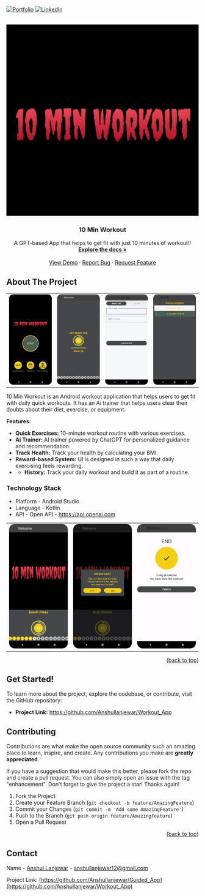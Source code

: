 <!-- Improved compatibility of back to top link: See: https://github.com/othneildrew/Best-README-Template/pull/73 -->
<a name="readme-top"></a>

<!-- PROJECT SHIELDS -->

[![Portfolio][linkedin-shield]][portfolio-url]
[![LinkedIn][linkedin-shield]][linkedin-url]



<!-- PROJECT LOGO -->
<br />
<div align="center">
  <a href="https://github.com/Anshullanjewar/Workout_App">
    <img src="https://github.com/Anshullanjewar/Workout_App/blob/master/img/start.png" alt="Logo" width="1080" height="500">
  </a>

  <h3 align="center">10 Min Workout</h3>

  <p align="center">
        A GPT-based App that helps to get fit with just 10 minutes of workout!!
    <br />
    <a href="https://github.com/Anshullanjewar/Workout_App"><strong>Explore the docs »</strong></a>
    <br />
    <br />
    <a href="https://github.com/Anshullanjewar/Workout_App">View Demo</a>
    ·
    <a href="https://github.com/Anshullanjewar/Workout_App/issues">Report Bug</a>
    ·
    <a href="https://github.com/Anshullanjewar/Workout_App/issues">Request Feature</a>
  </p>
</div>


<!-- ABOUT THE PROJECT -->
## About The Project

<p align="center" float="left">
<table>
  <tr>
    <td><img src="https://github.com/Anshullanjewar/Workout_App/blob/master/img/Screenshot_20240813_193320.png" width="220"></td>
    <td><img src="https://github.com/Anshullanjewar/Workout_App/blob/master/img/Screenshot_20240628_131147.png" width="220"></td>
    <td><img src="https://github.com/Anshullanjewar/Workout_App/blob/master/img/Screenshot_20240628_131114.png" width="220"></td>
    <td><img src="https://github.com/Anshullanjewar/Workout_App/blob/master/img/Screenshot_20240628_131044.png" width="220"></td>
  </tr>
 </table>
10 Min Workout is an Android workout application that helps users to get fit with daily quick workouts. It has an Ai trainer that helps users clear their doubts about their diet, exercise, or equipment. 

**Features:**

* **Quick Exercises:** 10-minute workout routine with various exercises.
* **Ai Trainer:** AI trainer powered by ChatGPT for personalized guidance and recommendation.
* **Track Health:**  Track your health by calculating your BMI.
* **Reward-based System:** UI is designed in such a way that daily exercising feels rewarding.
* * **History:** Track your daily workout and build it as part of a routine.



### Technology Stack


* Platform - Android Studio
* Language - Kotlin
* API - Open API - https://api.openai.com
  
<p align="center" float="left">
<table>
  <tr>
    <td><img src="https://github.com/Anshullanjewar/Workout_App/blob/master/img/Screenshot_20240628_131739.png" width="220"></td>
    <td><img src="https://github.com/Anshullanjewar/Workout_App/blob/master/img/Screenshot_20240628_131248.png" width="220"></td>
    <td><img src="https://github.com/Anshullanjewar/Workout_App/blob/master/img/Screenshot_20240628_132322.png" width="220"></td>
  </tr>
 </table>


<p align="right">(<a href="#readme-top">back to top</a>)</p>


## Get Started!

To learn more about the project, explore the codebase, or contribute, visit the GitHub repository:

* **Project Link:** https://github.com/Anshullanjewar/Workout_App



<!-- CONTRIBUTING -->
## Contributing

Contributions are what make the open source community such an amazing place to learn, inspire, and create. Any contributions you make are **greatly appreciated**.

If you have a suggestion that would make this better, please fork the repo and create a pull request. You can also simply open an issue with the tag "enhancement".
Don't forget to give the project a star! Thanks again!

1. Fork the Project
2. Create your Feature Branch (`git checkout -b feature/AmazingFeature`)
3. Commit your Changes (`git commit -m 'Add some AmazingFeature'`)
4. Push to the Branch (`git push origin feature/AmazingFeature`)
5. Open a Pull Request

<p align="right">(<a href="#readme-top">back to top</a>)</p>




<!-- CONTACT -->
## Contact

Name - [Anshul Lanjewar](https://www.linkedin.com/in/anshul-lanjewar) - anshullanjewar12@gmail.com

Project Link: [https://github.com/Anshullanjewar/Guided_App](https://github.com/Anshullanjewar/Workout_App)






<!-- MARKDOWN LINKS & IMAGES -->
<!-- https://www.markdownguide.org/basic-syntax/#reference-style-links -->
[Portfolio-shield]: https://img.shields.io/github/contributors/Anshullanjewar/Best-README-Template.svg?style=for-the-badge
[portfolio-url]: https://anshullanjewar.github.io/
[stars-shield]: https://img.shields.io/github/stars/Anshullanjewar/Best-README-Template.svg?style=for-the-badge
[stars-url]: https://github.com/Anshullanjewar/Guided_App/issues
[issues-shield]: https://img.shields.io/github/issues/othneildrew/Best-README-Template.svg?style=for-the-badge
[issues-url]: https://github.com/Anshullanjewar/Guided_App/issues
[license-shield]: https://img.shields.io/github/license/othneildrew/Best-README-Template.svg?style=for-the-badge
[license-url]:https://github.com/Anshullanjewar/Guided_App/issues
[linkedin-shield]: https://img.shields.io/badge/-LinkedIn-black.svg?style=for-the-badge&logo=linkedin&colorB=555
[linkedin-url]: https://www.linkedin.com/in/anshul-lanjewar
[Java_url]: https://img.shields.io/badge/Java-ED8B00?style=for-the-badge&logo=openjdk&logoColor=white
[firebase_url]: https://img.shields.io/badge/firebase-a08021?style=for-the-badge&logo=firebase&logoColor=ffcd34
[android_url]: https://img.shields.io/badge/android%20studio-346ac1?style=for-the-badge&logo=android%20studio&logoColor=white
